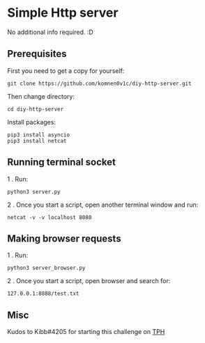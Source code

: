 # Simple Http server
No additional info required. :D


## Prerequisites
First you need to get a copy for yourself:

```commandline
git clone https://github.com/komnen0v1c/diy-http-server.git
```
Then change directory:
```commandline
cd diy-http-server
```
Install packages:

``` commandline
pip3 install asyncio
pip3 install netcat
```

## Running terminal socket

1 . Run:
```commandline
python3 server.py
```

2 . Once you start a script, open another terminal window and run:

```commandline
netcat -v -v localhost 8080
```

## Making browser requests

1 . Run:
```commandline
python3 server_browser.py
```

2 . Once you start a script, open browser and search for:

```commandline
127.0.0.1:8888/test.txt
```

## Misc
Kudos to Kibb#4205 for starting this challenge on [TPH](https://theprogrammershangout.com/resources/projects/http-project-guide/intro.md)
